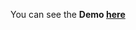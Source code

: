 You can see the **Demo [here](https://gizemnkorkmaz.github.io/javascript30/18%20-%20Adding%20Up%20Times%20with%20Reduce/index.html)**
